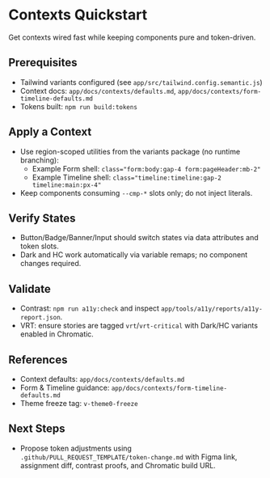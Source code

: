 # Contexts Quickstart

Get contexts wired fast while keeping components pure and token-driven.

## Prerequisites
- Tailwind variants configured (see `app/src/tailwind.config.semantic.js`)
- Context docs: `app/docs/contexts/defaults.md`, `app/docs/contexts/form-timeline-defaults.md`
- Tokens built: `npm run build:tokens`

## Apply a Context
- Use region-scoped utilities from the variants package (no runtime branching):
  - Example Form shell: `class="form:body:gap-4 form:pageHeader:mb-2"`
  - Example Timeline shell: `class="timeline:timeline:gap-2 timeline:main:px-4"`
- Keep components consuming `--cmp-*` slots only; do not inject literals.

## Verify States
- Button/Badge/Banner/Input should switch states via data attributes and token slots.
- Dark and HC work automatically via variable remaps; no component changes required.

## Validate
- Contrast: `npm run a11y:check` and inspect `app/tools/a11y/reports/a11y-report.json`.
- VRT: ensure stories are tagged `vrt`/`vrt-critical` with Dark/HC variants enabled in Chromatic.

## References
- Context defaults: `app/docs/contexts/defaults.md`
- Form & Timeline guidance: `app/docs/contexts/form-timeline-defaults.md`
- Theme freeze tag: `v-theme0-freeze`

## Next Steps
- Propose token adjustments using `.github/PULL_REQUEST_TEMPLATE/token-change.md` with Figma link, assignment diff, contrast proofs, and Chromatic build URL.
